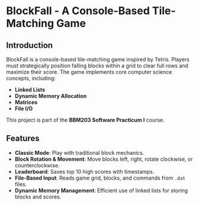 # BlockFall - A Console-Based Tile-Matching Game


## Introduction
BlockFall is a console-based tile-matching game inspired by Tetris. Players must strategically position falling blocks within a grid to clear full rows and maximize their score. The game implements core computer science concepts, including:
- **Linked Lists**
- **Dynamic Memory Allocation**
- **Matrices**
- **File I/O**

This project is part of the **BBM203 Software Practicum I** course.

## Features
- **Classic Mode**: Play with traditional block mechanics.
- **Block Rotation & Movement**: Move blocks left, right, rotate clockwise, or counterclockwise.
- **Leaderboard**: Saves top 10 high scores with timestamps.
- **File-Based Input**: Reads game grid, blocks, and commands from `.dat` files.
- **Dynamic Memory Management**: Efficient use of linked lists for storing blocks and scores.
